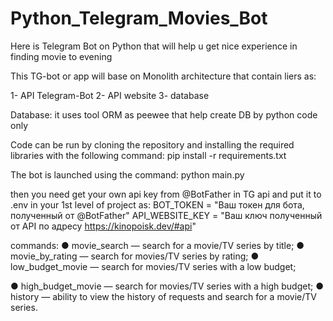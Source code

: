 # Python_Telegram_Movies_Bot

Here is Telegram Bot on Python that will help u get nice experience in finding movie to evening

This TG-bot or app will base on Monolith architecture that contain liers as:

1- API Telegram-Bot
2- API website
3- database

Database:
it uses tool ORM as peewee that help create DB by python code only

Code can be run by cloning the repository and
installing the required libraries with the following command:  pip install -r requirements.txt

The bot is launched using the command: python main.py

then you need get your own api key from @BotFather in TG api and put it to
.env in your 1st level of project as:
BOT_TOKEN = "Ваш токен для бота, полученный от @BotFather"
API_WEBSITE_KEY = "Ваш ключ полученный от API по адресу https://kinopoisk.dev/#api"


commands:
● movie_search — search for a movie/TV series by title;
● movie_by_rating — search for movies/TV series by rating;
● low_budget_movie — search for movies/TV series with a low budget;

● high_budget_movie — search for movies/TV series with a high budget;
● history — ability to view the history of requests and search for a movie/TV series.
